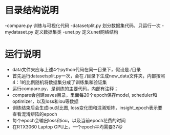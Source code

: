 # 目录结构说明
-compare.py 训练与可视化代码
-datasetplit.py 划分数据集代码，只运行一次
-mydataset.py 定义数据集类
-unet.py 定义unet网络结构

# 运行说明
- data文件夹应与上述4个python代码在同一目录下，假设是./目录
- 首先运行datasetsplit.py一次，会在./目录下生成new_data文件夹，内部按照4：1的比例随机将数据集分成了训练集和验证集
- 运行compare.py，是训练的主要代码，内部有注释；
- compare会创建saves目录，里面每20个epoch保存model, scheduler和optimizer，以及loss和iou等数据
- 训练结束后会生成iou对比图, loss变化图和混淆矩阵，insight_epoch表示要查看混淆矩阵的epoch
- 每个epoch会输出loss和iou，以及当前epoch花费的时间
- 在RTX3060 Laptop GPU上，一个epoch平均需要37秒


